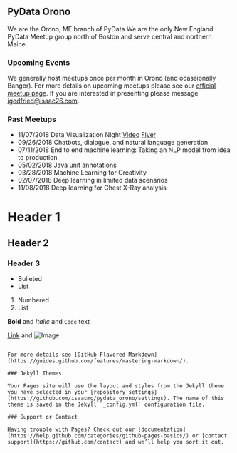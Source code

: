 ## PyData Orono

We are the Orono, ME branch of PyData We are the only New England PyData Meetup group north of Boston and serve central and northern Maine.

### Upcoming Events 

We generally host meetups once per month in Orono (and ocassionally Bangor). For more details on upcoming meetups please see our [official meetup page](http://meetup.com/PyData-Orono/). If you are interested in presenting please message [igodfried@isaac26.com](igodfried@isaac26.com).

### Past Meetups

- 11/07/2018 Data Visualization Night [Video](https://vimeo.com/299723817) [Flyer](https://www.docdroid.net/J5vLybw/data-meetup-16.pdf)
- 09/26/2018 Chatbots, dialogue, and natural language generation 
- 07/11/2018 End to end machine learning: Taking an NLP model from idea to production
- 05/02/2018 Java unit annotations
- 03/28/2018 Machine Learning for Creativity 
- 02/07/2018 Deep learning in limited data scenarios
- 11/08/2018 Deep learning for Chest X-Ray analysis

# Header 1
## Header 2
### Header 3

- Bulleted
- List

1. Numbered
2. List

**Bold** and _Italic_ and `Code` text

[Link](https://www.meetup.com/PyData-Orono/) and ![Image](https://secure.meetupstatic.com/photos/event/b/1/1/a/highres_475905338.jpeg)
```

For more details see [GitHub Flavored Markdown](https://guides.github.com/features/mastering-markdown/).

### Jekyll Themes

Your Pages site will use the layout and styles from the Jekyll theme you have selected in your [repository settings](https://github.com/isaacmg/pydata_orono/settings). The name of this theme is saved in the Jekyll `_config.yml` configuration file.

### Support or Contact

Having trouble with Pages? Check out our [documentation](https://help.github.com/categories/github-pages-basics/) or [contact support](https://github.com/contact) and we’ll help you sort it out.
